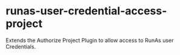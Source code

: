 # runas-user-credential-access-project
Extends the Authorize Project Plugin to allow access to RunAs user Credentials.
